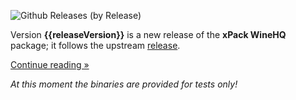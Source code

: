 ![Github Releases (by Release)](https://img.shields.io/github/downloads/xpack-dev-tools/wine-xpack/v{{releaseVersion}}/total.svg)

Version **{{releaseVersion}}** is a new release of the **xPack WineHQ** package; it follows the upstream [release](https://www.winehq.org/news/).

[Continue reading »](will-be-updated-shortly)

_At this moment the binaries are provided for tests only!_
